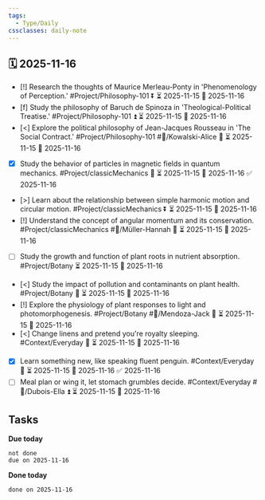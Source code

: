 ```yaml
---
tags:
  - Type/Daily
cssclasses: daily-note
---
```


## 🗓️ 2025-11-16

- [!] Research the thoughts of Maurice Merleau-Ponty in 'Phenomenology of Perception.' #Project/Philosophy-101 ⏬ ⏳ 2025-11-15 📅 2025-11-16
- [f] Study the philosophy of Baruch de Spinoza in 'Theological-Political Treatise.' #Project/Philosophy-101 ⏫ ⏳ 2025-11-15 📅 2025-11-16
- [<] Explore the political philosophy of Jean-Jacques Rousseau in 'The Social Contract.' #Project/Philosophy-101 #👤/Kowalski-Alice 🔺 ⏳ 2025-11-15 📅 2025-11-16
- [x] Study the behavior of particles in magnetic fields in quantum mechanics. #Project/classicMechanics 🔽 ⏳ 2025-11-15 📅 2025-11-16 ✅ 2025-11-16
- [>] Learn about the relationship between simple harmonic motion and circular motion. #Project/classicMechanics ⏬ ⏳ 2025-11-15 📅 2025-11-16
- [!] Understand the concept of angular momentum and its conservation. #Project/classicMechanics #👤/Müller-Hannah 🔽 ⏳ 2025-11-15 📅 2025-11-16
- [ ] Study the growth and function of plant roots in nutrient absorption. #Project/Botany ⏳ 2025-11-15 📅 2025-11-16
- [<] Study the impact of pollution and contaminants on plant health. #Project/Botany 🔽 ⏳ 2025-11-15 📅 2025-11-16
- [!] Explore the physiology of plant responses to light and photomorphogenesis. #Project/Botany #👤/Mendoza-Jack 🔽 ⏳ 2025-11-15 📅 2025-11-16
- [<] Change linens and pretend you're royalty sleeping. #Context/Everyday 🔼 ⏳ 2025-11-15 📅 2025-11-16
- [x] Learn something new, like speaking fluent penguin. #Context/Everyday 🔼 ⏳ 2025-11-15 📅 2025-11-16 ✅ 2025-11-16
- [ ] Meal plan or wing it, let stomach grumbles decide. #Context/Everyday #👤/Dubois-Ella ⏫ ⏳ 2025-11-15 📅 2025-11-16

## Tasks

**Due today**

```tasks
not done
due on 2025-11-16
```

**Done today**

```tasks
done on 2025-11-16
```
            